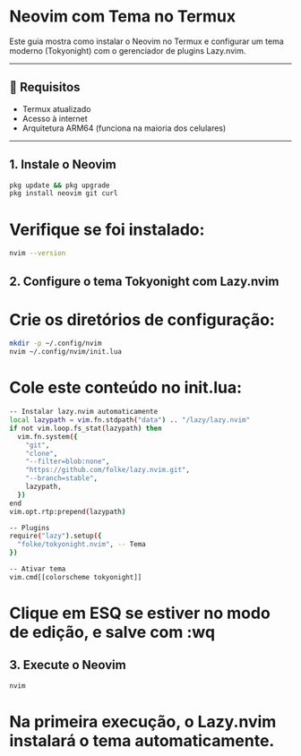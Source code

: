 # Neovim com Tema no Termux

Este guia mostra como instalar o Neovim no Termux e configurar um tema moderno (Tokyonight) com o gerenciador de plugins Lazy.nvim.

---

## 🧰 Requisitos

- Termux atualizado
- Acesso à internet
- Arquitetura ARM64 (funciona na maioria dos celulares)

---

## 1. Instale o Neovim

```bash
pkg update && pkg upgrade
pkg install neovim git curl
```

# Verifique se foi instalado:
```bash
nvim --version
```

## 2. Configure o tema Tokyonight com Lazy.nvim
# Crie os diretórios de configuração:
```bash
mkdir -p ~/.config/nvim
nvim ~/.config/nvim/init.lua
```

# Cole este conteúdo no init.lua:

```bash
-- Instalar lazy.nvim automaticamente
local lazypath = vim.fn.stdpath("data") .. "/lazy/lazy.nvim"
if not vim.loop.fs_stat(lazypath) then
  vim.fn.system({
    "git",
    "clone",
    "--filter=blob:none",
    "https://github.com/folke/lazy.nvim.git",
    "--branch=stable",
    lazypath,
  })
end
vim.opt.rtp:prepend(lazypath)

-- Plugins
require("lazy").setup({
  "folke/tokyonight.nvim", -- Tema
})

-- Ativar tema
vim.cmd[[colorscheme tokyonight]]
```

# Clique em ESQ se estiver no modo de edição, e salve com :wq

## 3. Execute o Neovim

```bash
nvim
```

# Na primeira execução, o Lazy.nvim instalará o tema automaticamente.
